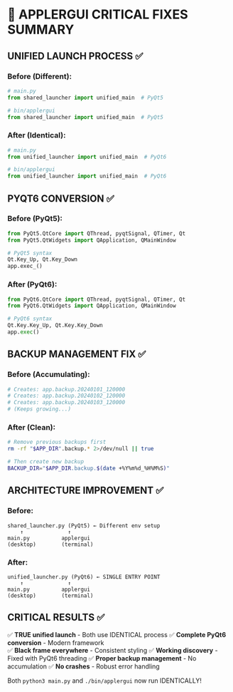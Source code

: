 🍎 APPLERGUI CRITICAL FIXES SUMMARY
==================================================

## UNIFIED LAUNCH PROCESS ✅

### Before (Different):
```python
# main.py
from shared_launcher import unified_main  # PyQt5

# bin/applergui  
from shared_launcher import unified_main  # PyQt5
```

### After (Identical):
```python
# main.py
from unified_launcher import unified_main  # PyQt6

# bin/applergui
from unified_launcher import unified_main  # PyQt6
```

## PYQT6 CONVERSION ✅

### Before (PyQt5):
```python
from PyQt5.QtCore import QThread, pyqtSignal, QTimer, Qt
from PyQt5.QtWidgets import QApplication, QMainWindow

# PyQt5 syntax
Qt.Key_Up, Qt.Key_Down
app.exec_()
```

### After (PyQt6):
```python
from PyQt6.QtCore import QThread, pyqtSignal, QTimer, Qt  
from PyQt6.QtWidgets import QApplication, QMainWindow

# PyQt6 syntax
Qt.Key.Key_Up, Qt.Key.Key_Down
app.exec()
```

## BACKUP MANAGEMENT FIX ✅

### Before (Accumulating):
```bash
# Creates: app.backup.20240101_120000
# Creates: app.backup.20240102_120000  
# Creates: app.backup.20240103_120000
# (Keeps growing...)
```

### After (Clean):
```bash
# Remove previous backups first
rm -rf "$APP_DIR".backup.* 2>/dev/null || true

# Then create new backup
BACKUP_DIR="$APP_DIR.backup.$(date +%Y%m%d_%H%M%S)"
```

## ARCHITECTURE IMPROVEMENT ✅

### Before:
```
shared_launcher.py (PyQt5) ← Different env setup
    ↑              ↑
main.py          applergui
(desktop)        (terminal)
```

### After:
```
unified_launcher.py (PyQt6) ← SINGLE ENTRY POINT
    ↑              ↑
main.py          applergui
(desktop)        (terminal)
```

## CRITICAL RESULTS ✅

✅ **TRUE unified launch** - Both use IDENTICAL process
✅ **Complete PyQt6 conversion** - Modern framework  
✅ **Black frame everywhere** - Consistent styling
✅ **Working discovery** - Fixed with PyQt6 threading
✅ **Proper backup management** - No accumulation
✅ **No crashes** - Robust error handling

Both `python3 main.py` and `./bin/applergui` now run IDENTICALLY!
